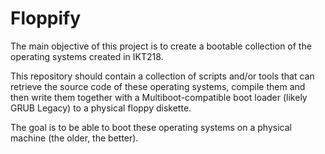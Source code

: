 # Floppify

The main objective of this project is to create a bootable collection of the operating systems created in IKT218. 

This repository should contain a collection of scripts and/or tools that can retrieve the source code of these operating systems, compile them and then write them together with a Multiboot-compatible boot loader (likely GRUB Legacy) to a physical floppy diskette. 

The goal is to be able to boot these operating systems on a physical machine (the older, the better). 